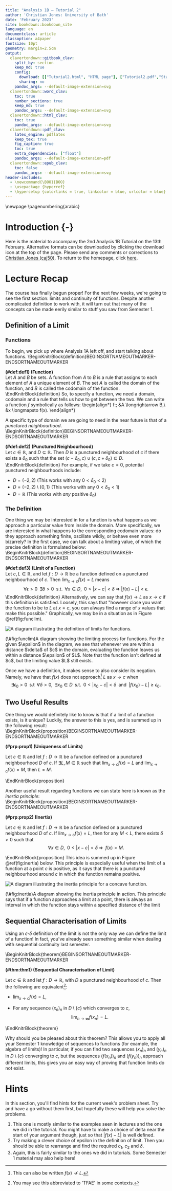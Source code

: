 ```yaml
---
title: "Analysis 1B — Tutorial 2"
author: 'Christian Jones: University of Bath'
date: 'February 2023'
site: bookdown::bookdown_site
language: en
documentclass: article
classoption: a4paper
fontsize: 10pt
geometry: margin=2.5cm
output:
  clavertondown::gitbook_clav:
    split_by: section
    keep_md: true
    config:
      download: [["Tutorial2.html", "HTML page"], ["Tutorial2.pdf","Standard print PDF"], ["Tutorial2Clear.pdf","Clear print PDF"], ["Tutorial2Large.pdf","Large print PDF"], ["Tutorial2.docx","Accessible Word document"], ["Tutorial2.epub","Accessible EPub book" ]]
      sharing: no
    pandoc_args: --default-image-extension=svg
  clavertondown::word_clav:
    toc: true
    number_sections: true
    keep_md: true
    pandoc_args: --default-image-extension=svg
  clavertondown::html_clav:
    toc: true
    pandoc_args: --default-image-extension=svg
  clavertondown::pdf_clav:
    latex_engine: pdflatex
    keep_tex: true
    fig_caption: true
    toc: true
    extra_dependencies: ["float"]
    pandoc_args: --default-image-extension=pdf
  clavertondown::epub_clav:
    toc: false
    pandoc_args: --default-image-extension=svg
header-includes:
  - \newcommand{\BOO}{BOO}
  - \usepackage {hyperref}
  - \hypersetup {colorlinks = true, linkcolor = blue, urlcolor = blue}
---
```

<!-- This is needed since I am working with svg files from mathcha.io. It converts the graphics files to something that can be used in the pdf files. Code taken from https://stackoverflow.com/questions/50165404/how-to-make-a-pdf-using-bookdown-including-svg-images/56044642#56044642 -->

\newpage
\pagenumbering{arabic}

# Introduction {-}
Here is the material to accompany the 2nd Analysis 1B Tutorial on the 13th February. Alternative formats can be downloaded by clicking the download icon at the top of the page. Please send any comments or corrections to [Christian Jones (caj50)](mailto:caj50@bath.ac.uk). To return to the homepage, click [here](http://caj50.github.io/tutoring.html).

# Lecture Recap
The course has finally begun proper! For the next few weeks, we're going to see the first section: limits and continuity of functions. Despite another complicated definition to work with, it will turn out that many of the concepts can be made eerily similar to stuff you saw from Semester 1.

## Definition of a Limit

### Functions
To begin, we pick up where Analysis 1A left off, and start talking about functions.
\BeginKnitrBlock{definition}BEGINSORTNAMEOUTMARKER-ENDSORTNAMEOUTMARKER<div class="bookdown-definition" custom-style="DefinitionStyle" id="def:def1"><span class="def:def1" custom-style="NameStyle"><strong>(\#def:def1)  (Function) </strong></span><div>Let $A$ and $B$ be sets. A function from $A$ to $B$ is a rule that assigns to each element of $A$ a unique element of $B$. The set $A$ is called the domain of the function, and $B$ is called the codomain of the function.</div></div>\EndKnitrBlock{definition}
So, to specify a function, we need a domain, codomain and a rule that tells us how to get between the two. We can write a function $f$ symbolically as follows:
\begin{align*}
f:\; &A \longrightarrow B,\\
&x \longmapsto f(x).
\end{align*}

A specific type of domain we are going to need in the near future is that of a *punctured neighbourhood*.
\BeginKnitrBlock{definition}BEGINSORTNAMEOUTMARKER-ENDSORTNAMEOUTMARKER<div class="bookdown-definition" custom-style="DefinitionStyle" id="def:def2"><span class="def:def2" custom-style="NameStyle"><strong>(\#def:def2)  (Punctured Neighbourhood) </strong></span><div>Let $c\in\mathbb{R}$, and $D \subseteq \mathbb{R}$. Then $D$ is a punctured neighbourhood of $c$ if there exists a $\delta_0$ such that the set $(c-\delta_0,c)\cup(c,c + \delta_0) \subseteq D.$</div></div>\EndKnitrBlock{definition}
For example, if we take $c = 0$, potential punctured neighbourhoods include:

* $D = (-2,2)$ (This works with any $0 < \delta_0 < 2$)
* $D = (-2,2)\setminus\lbrace0,1\rbrace$ (This works with any $0 < \delta_0 < 1$)
* $D = \mathbb{R}$ (This works with *any* positive $\delta_0$)

### The Definition
One thing we may be interested in for a function is what happens as we approach a particular value from inside the domain. More specifically, we are interested in what happens to the corresponding codomain values: do they approach something finite, oscillate wildly, or behave even more bizarrely? In the first case, we can talk about a limiting value, of which the precise definition is formulated below:
\BeginKnitrBlock{definition}BEGINSORTNAMEOUTMARKER-ENDSORTNAMEOUTMARKER<div class="bookdown-definition" custom-style="DefinitionStyle" id="def:def3"><span class="def:def3" custom-style="NameStyle"><strong>(\#def:def3)  (Limit of a Function) </strong></span><div>Let $c, L\in\mathbb{R}$, and let $f: D \longrightarrow \mathbb{R}$ be a function defined on a punctured neighbourhood of $c$. Then $\lim_{x \to c} f(x) = L$ means $$\forall \epsilon > 0 \;\; \exists \delta > 0\;\; \text{s.t.} \;\; \forall x \in D, \;\; 0 < \lvert x - c \rvert < \delta \;\Rightarrow\; \lvert f(x) - L \rvert < \epsilon.$$</div></div>\EndKnitrBlock{definition}
Alternatively, we can say that $f(x) \to L$ as $x \to c$ if this definition is satisfied. Loosely, this says that "however close you want the function to be to $L$ at $x = c$, you can always find a range of $x$ values that make this possible." Graphically, we may be in a situation as in Figure \@ref(fig:funclim).

<div class="figure">
<img src="Functionlimit.svg" alt="A diagram illustrating the definition of limits for functions."  />
<p class="caption">(\#fig:funclim)A diagram showing the limiting process for functions. For the given $\epsilon$ in the diagram, we see that whenever we are within a distance $\delta$ of $c$ in the domain, evaluating the function leaves us within a distance $\epsilon$ of $L$. Note that the function isn't defined at $c$, but the limiting value $L$ still exists.</p>
</div>

Once we have a definition, it makes sense to also consider its negation. Namely, we have that $f(x)$ does not approach[^1] $L$ as $x \to c$ when $$\exists \epsilon_0 > 0\;\;\text{s.t}\;\;\forall \delta > 0,\;\; \exists x_0 \in D \;\; \text{s.t.}\;\; 0 < \lvert x_0 - c \rvert < \delta\;\; \text{and}\;\; \lvert f(x_0) - L \rvert \geq \epsilon_0.$$

[^1]: This can also be written $f(x) \not\to L$.

## Two Useful Results
One thing we would definitely like to know is that if a limit of a function exists, is it unique? Luckily, the answer to this is yes, and is summed up in the following result:
\BeginKnitrBlock{proposition}BEGINSORTNAMEOUTMARKER-ENDSORTNAMEOUTMARKER<div class="bookdown-proposition" custom-style="TheoremStyle" id="prp:prop1"><span class="prp:prop1" custom-style="NameStyle"><strong>(\#prp:prop1)  (Uniqueness of Limits) </strong></span><p>Let $c\in\mathbb{R}$ and let $f:D \to \mathbb{R}$ be a function defined on a punctured neighbourhood $D$ of $c$. If $\exists L, M \in \mathbb{R}$ such that $\lim_{x\to c} f(x) = L$ and $\lim_{x\to c} f(x) = M$, then $L=M$.</p></div>\EndKnitrBlock{proposition}

Another useful result regarding functions we can state here is known as the *inertia principle*:
\BeginKnitrBlock{proposition}BEGINSORTNAMEOUTMARKER-ENDSORTNAMEOUTMARKER<div class="bookdown-proposition" custom-style="TheoremStyle" id="prp:prop2"><span class="prp:prop2" custom-style="NameStyle"><strong>(\#prp:prop2)  (Inertia) </strong></span><p>Let $c\in\mathbb{R}$ and let $f:D \to \mathbb{R}$ be a function defined on a punctured neighbourhood $D$ of $c$. If $\lim_{x\to c} f(x) = L$, then for any $M < L$, there exists $\delta > 0$ such that $$\forall x \in D,\;\; 0 < \lvert x - c \rvert < \delta \; \Rightarrow \;\; f(x) > M.$$</p></div>\EndKnitrBlock{proposition}
This idea is summed up in Figure \@ref(fig:inertia) below. This principle is especially useful when the limit of a function at a point $c$ is positive, as it says that there is a punctured neighbourhood around $c$ in which the function remains positive.

<div class="figure">
<img src="Inertia.svg" alt="A diagram illustrating the inertia principle for a concave function."  />
<p class="caption">(\#fig:inertia)A diagram showing the inertia principle in action. This principle says that if a function approaches a limit at a point, there is always an interval in which the function stays within a specified distance of the limit</p>
</div>

## Sequential Characterisation of Limits
Using an $\epsilon$-$\delta$ definition of the limit is not the only way we can define the limit of a function! In fact, you've already seen something similar when dealing with sequential continuity last semester.

\BeginKnitrBlock{theorem}BEGINSORTNAMEOUTMARKER-ENDSORTNAMEOUTMARKER<div class="bookdown-theorem" custom-style="TheoremStyle" id="thm:thm1"><span class="thm:thm1" custom-style="NameStyle"><strong>(\#thm:thm1)  (Sequential Characterisation of Limit) </strong></span><p>Let $c\in\mathbb{R}$ and let $f: D \to \mathbb{R}$, with $D$ a punctured neighbourhood of $c$. Then the following are equivalent[^2]:
  
* $\lim_{x\to c}f(x) = L,$
  
* For any sequence $(x_n)_n$ in $D\setminus\lbrace c \rbrace$ which converges to $c$, $$\lim_{n\to\infty}f(x_n) =L.$$
  </p></div>\EndKnitrBlock{theorem}

Why should you be pleased about this theorem? This allows you to apply all your Semester 1 knowledge of sequences to functions (for example, the algebra of limits)! In particular, if you can find two sequences $(x_n)_n$ and $(y_n)_n$ in $D\setminus\lbrace c\rbrace$ converging to $c$, but the sequences $\left(f(x_n)\right)_n$ and $\left(f(y_n)\right)_n$ approach different limits, this gives you an easy way of proving that function limits do not exist.

[^2]: You may see this abbreviated to 'TFAE' in some contexts.

# Hints
In this section, you'll find hints for the current week's problem sheet. Try and have a go without them first, but hopefully these will help you solve the problems.

1) This one is mostly similar to the examples seen in lectures and the one we did in the tutorial. You might have to make a choice of delta near the start of your argument though, just so that $\lvert f(x) - L \rvert$ is well defined.
2) Try making a clever choice of epsilon in the definition of limit. Then you should be able to rearrange and find the required $c_1$, $c_2$ and $\delta$.
3) Again, this is fairly similar to the ones we did in tutorials. Some Semester 1 material may also help here!
 

<!--chapter:end:index.Rmd-->

